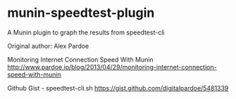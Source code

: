 # munin-speedtest-plugin
A Munin plugin to graph the results from speedtest-cli

Original author: Alex Pardoe

Monitoring Internet Connection Speed With Munin
http://www.pardoe.io/blog/2013/04/29/monitoring-internet-connection-speed-with-munin

Github Gist - speedtest-cli.sh
https://gist.github.com/digitalpardoe/5481339
